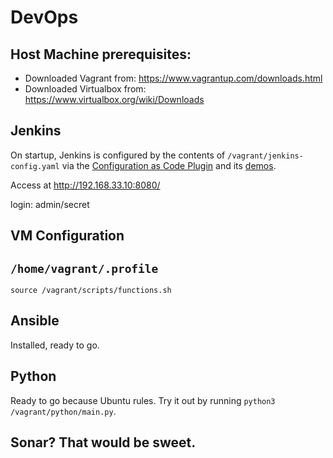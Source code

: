 # DevOps

## Host Machine prerequisites:
- Downloaded Vagrant from: https://www.vagrantup.com/downloads.html
- Downloaded Virtualbox from: https://www.virtualbox.org/wiki/Downloads

## Jenkins
On startup, Jenkins is configured by the contents of `/vagrant/jenkins-config.yaml` via the [Configuration as Code Plugin](https://github.com/jenkinsci/configuration-as-code-plugin) and its [demos](https://github.com/jenkinsci/configuration-as-code-plugin/tree/master/demos).

Access at http://192.168.33.10:8080/

login: admin/secret

## VM Configuration
`/home/vagrant/.profile`
---
`source /vagrant/scripts/functions.sh`

## Ansible
Installed, ready to go.

## Python
Ready to go because Ubuntu rules. Try it out by running `python3 /vagrant/python/main.py`.

## Sonar? That would be sweet.